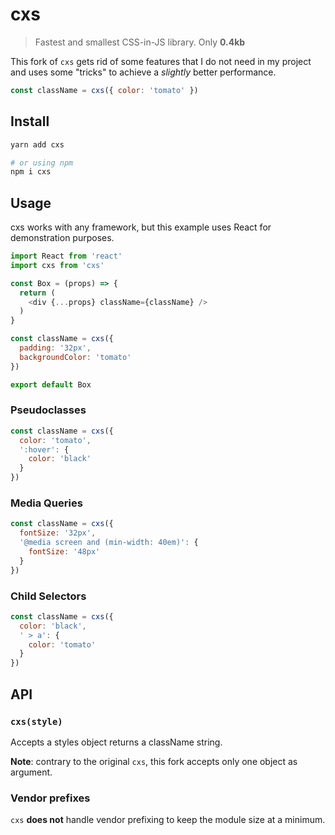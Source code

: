 # cxs
> Fastest and smallest CSS-in-JS library. Only **0.4kb**

This fork of `cxs` gets rid of some features that I do not need in my project and uses some "tricks" to achieve a _slightly_ better performance.

```js
const className = cxs({ color: 'tomato' })
```

## Install

```sh
yarn add cxs

# or using npm
npm i cxs
```

## Usage

cxs works with any framework, but this example uses React for demonstration purposes.

```js
import React from 'react'
import cxs from 'cxs'

const Box = (props) => {
  return (
    <div {...props} className={className} />
  )
}

const className = cxs({
  padding: '32px',
  backgroundColor: 'tomato'
})

export default Box
```

### Pseudoclasses

```js
const className = cxs({
  color: 'tomato',
  ':hover': {
    color: 'black'
  }
})
```

### Media Queries

```js
const className = cxs({
  fontSize: '32px',
  '@media screen and (min-width: 40em)': {
    fontSize: '48px'
  }
})
```

### Child Selectors

```js
const className = cxs({
  color: 'black',
  ' > a': {
    color: 'tomato'
  }
})
```

## API

### `cxs(style)`

Accepts a styles object returns a className string.

**Note**: contrary to the original `cxs`, this fork accepts only one object as argument.

### Vendor prefixes

`cxs` **does not** handle vendor prefixing to keep the module size at a minimum.